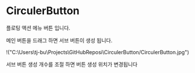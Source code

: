 # CirculerButton

플로팅 액션 메뉴 버튼 입니다.

메인 버튼을 드래그 하면 서브 버튼이 생성 됩니다.

 !("C:\Users\tj-bu\Projects\GitHubReposi\CirculerButton/CirculerButton.jpg")

서브 버튼 생성 개수를 조절 하면 버튼 생성 위치가 변경됩니다